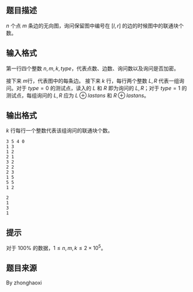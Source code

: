 ## 题目描述

$n$ 个点 $m$ 条边的无向图，询问保留图中编号在 $[l,r]$ 的边的时候图中的联通块个数。

## 输入格式

第一行四个整数 $n,m,k,type$，代表点数、边数、询问数以及询问是否加密。

接下来 $m$行，代表图中的每条边。
接下来 $k$ 行，每行两个整数 $L,R$ 代表一组询问。对于 $type=0$ 的测试点，读入的 $L$ 和 $R$ 即为询问的 $L,R$；对于 $type=1$ 的测试点，每组询问的 $L,R$ 应为 $L \oplus lastans$ 和 $R \oplus lastans$。

## 输出格式

$k$ 行每行一个整数代表该组询问的联通块个数。

```input1
3 5 4 0
1 3
1 2
2 1
3 2
2 2
2 3
1 5
5 5
1 2
```
```output1
2
1
3
1
```

## 提示

对于 $100\%$ 的数据，$1 \le n,m,k \le 2 \times 10^5$。

## 题目来源

By zhonghaoxi

